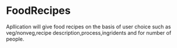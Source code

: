 # FoodRecipes
 Apllication will give food recipes on the basis of user choice such as veg/nonveg,recipe description,process,ingridents and for number of people.
